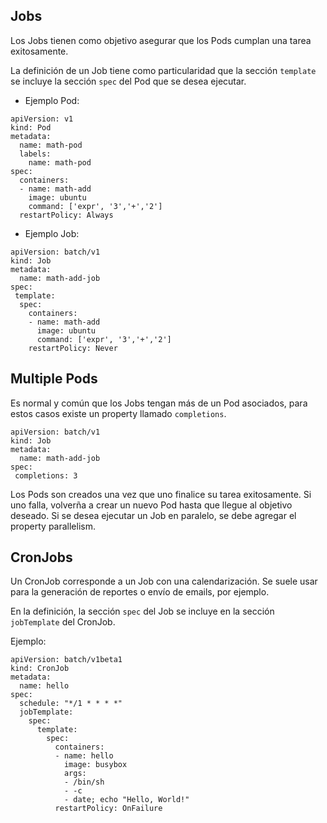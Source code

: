 ## Jobs

Los Jobs tienen como objetivo asegurar que los Pods cumplan una tarea exitosamente.

La definición de un Job tiene como particularidad que la sección ```template``` se incluye la sección ```spec``` del Pod que se desea ejecutar.

* Ejemplo Pod:

```
apiVersion: v1
kind: Pod
metadata:
  name: math-pod
  labels:
    name: math-pod
spec:
  containers:
  - name: math-add
    image: ubuntu
    command: ['expr', '3','+','2']
  restartPolicy: Always
```

* Ejemplo Job:
```
apiVersion: batch/v1
kind: Job
metadata:
  name: math-add-job
spec:
 template:
  spec:
    containers:
    - name: math-add
      image: ubuntu
      command: ['expr', '3','+','2']
    restartPolicy: Never
```

## Multiple Pods
Es normal y común que los Jobs tengan más de un Pod asociados, para estos casos existe un property llamado ```completions```.

``` 
apiVersion: batch/v1
kind: Job
metadata:
  name: math-add-job
spec:
 completions: 3
``` 

Los Pods son creados una vez que uno finalice su tarea exitosamente. Si uno falla, volverña a crear un nuevo Pod hasta que llegue al objetivo deseado. Si se desea ejecutar un Job en paralelo, se debe agregar el property parallelism.


## CronJobs

Un CronJob corresponde a un Job con una calendarización. Se suele usar para la generación de reportes o envío de emails, por ejemplo.

En la definición, la sección ```spec``` del Job se incluye en la sección ```jobTemplate``` del CronJob.

Ejemplo: 
```
apiVersion: batch/v1beta1
kind: CronJob
metadata:
  name: hello
spec:
  schedule: "*/1 * * * *"
  jobTemplate:
    spec:
      template:
        spec:
          containers:
          - name: hello
            image: busybox
            args:
            - /bin/sh
            - -c
            - date; echo "Hello, World!"
          restartPolicy: OnFailure
```
